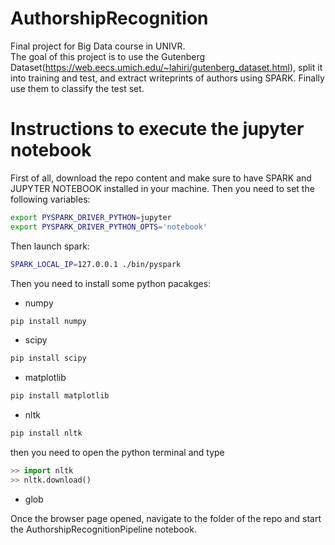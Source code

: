 # AuthorshipRecognition
Final project for Big Data course in UNIVR.  
The goal of this project is to use the Gutenberg Dataset(https://web.eecs.umich.edu/~lahiri/gutenberg_dataset.html), split it into training and test, and extract writeprints of authors using SPARK. Finally use them to classify the test set.

# Instructions to execute the jupyter notebook
First of all, download the repo content and make sure to have SPARK and JUPYTER NOTEBOOK installed in your machine. Then you need to set the following variables:
```bash
export PYSPARK_DRIVER_PYTHON=jupyter
export PYSPARK_DRIVER_PYTHON_OPTS='notebook'
```
Then launch spark:
```bash
SPARK_LOCAL_IP=127.0.0.1 ./bin/pyspark
```
Then you need to install some python pacakges:
- numpy
```bash
pip install numpy
```
- scipy
```bash
pip install scipy
```
- matplotlib
```bash
pip install matplotlib
```
- nltk
```bash
pip install nltk
```
then you need to open the python terminal and type
```python
>> import nltk
>> nltk.download()
```
- glob  

Once the browser page opened, navigate to the folder of the repo and start the AuthorshipRecognitionPipeline notebook.
